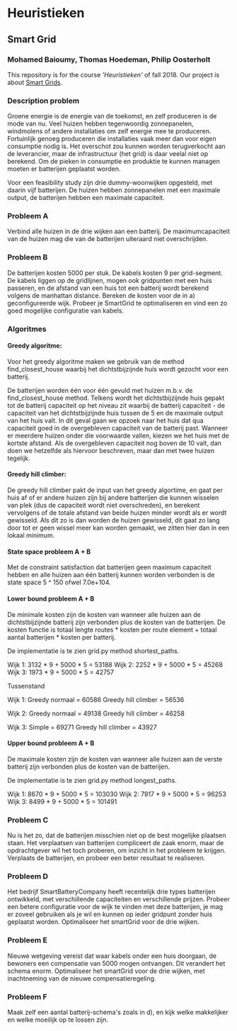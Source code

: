 # Heuristieken

## Smart Grid
### Mohamed Baioumy, Thomas Hoedeman, Philip Oosterholt

This repository is for the course *'Heuristieken'* of fall 2018. Our project is about [Smart Grids](http://heuristieken.nl/wiki/index.php?title=SmartGrid).

### Description problem

Groene energie is de energie van de toekomst, en zelf produceren is de mode van nu. Veel huizen hebben tegenwoordig zonnepanelen, windmolens of andere installaties om zelf energie mee te produceren. Fortuinlijk genoeg produceren die installaties vaak meer dan voor eigen consumptie nodig is. Het overschot zou kunnen worden terugverkocht aan de leverancier, maar de infrastructuur (het grid) is daar veelal niet op berekend. Om de pieken in consumptie en produktie te kunnen managen moeten er batterijen geplaatst worden.

Voor een feasibility study zijn drie dummy-woonwijken opgesteld, met daarin vijf batterijen. De huizen hebben zonnepanelen met een maximale output, de batterijen hebben een maximale capaciteit.

### Probleem A

Verbind alle huizen in de drie wijken aan een batterij. De maximumcapaciteit van de huizen mag die van de batterijen uiteraard niet overschrijden.

### Probleem B

De batterijen kosten 5000 per stuk. De kabels kosten 9 per grid-segment. De kabels liggen op de gridlijnen, mogen ook gridpunten met een huis passeren, en de afstand van een huis tot een batterij wordt berekend volgens de manhattan distance. Bereken de kosten voor de in a) geconfigureerde wijk. Probeer je SmartGrid te optimaliseren en vind een zo goed mogelijke configuratie van kabels.

### Algoritmes

#### Greedy algoritme:

Voor het greedy algoritme maken we gebruik van de method find_closest_house waarbij het dichtstbijzijnde huis wordt gezocht voor een batterij. 

De batterijen worden één voor één gevuld met huizen m.b.v. de find_closest_house method. Telkens wordt het dichtstbijzijnde huis gepakt tot de batterij capaciteit op het niveau zit waarbij de batterij capaciteit - de capaciteit van het dichtstbijzijnde huis tussen de 5 en de maximale output van het huis valt. In dit geval gaan we opzoek naar het huis dat qua capaciteit goed in de overgebleven capaciteit van de batterij past. Wanneer er meerdere huizen onder die voorwaarde vallen, kiezen we het huis met de kortste afstand. Als de overgebleven capaciteit nog boven de 10 valt, dan doen we hetzelfde als hiervoor beschreven, maar dan met twee huizen tegelijk.

#### Greedy hill climber: 

De greedy hill climber pakt de input van het greedy algortime, en gaat per huis af of er andere huizen zijn bij andere batterijen die kunnen wisselen van plek (dus de capaciteit wordt niet overschreden), en berekent vervolgens of de totale afstand van beide huizen minder wordt als er wordt gewisseld. Als dit zo is dan worden de huizen gewisseld, dit gaat zo lang door tot er geen wissel meer kan worden gemaakt, we zitten hier dan in een lokaal minimum. 

#### State space probleem A + B

Met de constraint satisfaction dat batterijen geen maximum capaciteit hebben en alle huizen aan één batterij kunnen worden verbonden is de state space 5 ^ 150 ofwel 7.0e+104. 

#### Lower bound probleem A + B

De minimale kosten zijn de kosten van wanneer alle huizen aan de dichtstbijzijnde batterij zijn verbonden plus de kosten van de batterijen. De kosten functie is totaal lengte routes * kosten per route element + totaal aantal batterijen * kosten per batterij. 

De implementatie is te zien grid.py method shortest_paths.

Wijk 1: 3132 * 9 + 5000 * 5 = 53188
Wijk 2: 2252 * 9 + 5000 * 5 = 45268
Wijk 3: 1973 * 9 + 5000 * 5 = 42757

Tussenstand

Wijk 1: 
Greedy normaal = 60586
Greedy hill climber = 56536

Wijk 2: 
Greedy normaal = 49138
Greedy hill climber = 46258

Wijk 3: 
Simple = 69271
Greedy hill climber = 43927

#### Upper bound probleem A + B

De maximale kosten zijn de kosten van wanneer alle huizen aan de verste batterij zijn verbonden plus de kosten van de batterijen.

De implementatie is te zien grid.py method longest_paths.

Wijk 1: 8670 * 9 + 5000 * 5 = 103030
Wijk 2: 7917 * 9 + 5000 * 5 = 96253
Wijk 3: 8499 * 9 + 5000 * 5 = 101491

### Probleem C

Nu is het zo, dat de batterijen misschien niet op de best mogelijke plaatsen staan. Het verplaatsen van batterijen compliceert de zaak enorm, maar de opdrachtgever wil het toch proberen, om inzicht in het probleem te krijgen. Verplaats de batterijen, en probeer een beter resultaat te realiseren.

### Probleem D

Het bedrijf SmartBatteryCompany heeft recentelijk drie types batterijen ontwikkeld, met verschillende capaciteiten en verschillende prijzen. Probeer een betere configuratie voor de wijk te vinden met deze batterijen, je mag er zoveel gebruiken als je wil en kunnen op ieder gridpunt zonder huis geplaatst worden. Optimaliseer het smartGrid voor de drie wijken. 

### Probleem E

Nieuwe wetgeving vereist dat waar kabels onder een huis doorgaan, de bewoners een compensatie van 5000 mogen ontvangen. Dit verandert het schema enorm. Optimaliseer het smartGrid voor de drie wijken, met inachtneming van de nieuwe compensatieregeling.

### Probleem F

Maak zelf een aantal batterij-schema's zoals in d), en kijk welke makkelijker en welke moeilijk op te lossen zijn.



